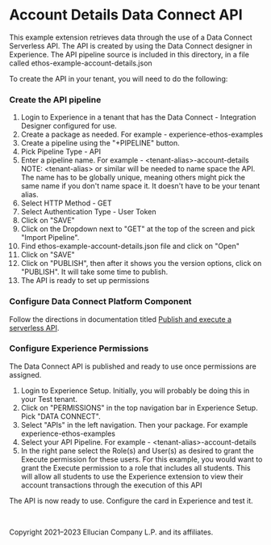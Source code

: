# Account Details Data Connect API

This example extension retrieves data through the use of a Data Connect Serverless API. The API is created by using the Data Connect designer in Experience. The API pipeline source is included in this directory, in a file called ethos-example-account-details.json

To create the API in your tenant, you will need to do the following:

### Create the API pipeline

1. Login to Experience in a tenant that has the Data Connect - Integration Designer configured for use.
1. Create a package as needed. For example - experience-ethos-examples
1. Create a pipeline using the "+PIPELINE" button.
1. Pick Pipeline Type - API
1. Enter a pipeline name. For example - \<tenant-alias>-account-details  NOTE: \<tenant-alias> or similar will be needed to name space the API. The name has to be globally unique, meaning others might pick the same name if you don't name space it. It doesn't have to be your tenant alias.
1. Select HTTP Method - GET
1. Select Authentication Type - User Token
1. Click on "SAVE"
1. Click on the Dropdown next to "GET" at the top of the screen and pick "Import Pipeline".
1. Find ethos-example-account-details.json file and click on "Open"
1. Click on "SAVE"
1. Click on "PUBLISH", then after it shows you the version options, click on "PUBLISH". It will take some time to publish.
1. The API is ready to set up permissions

### Configure Data Connect Platform Component
Follow the directions in documentation titled [Publish and execute a serverless API](https://resources.elluciancloud.com/bundle/ethos_data_connect_int_design_acn_use/page/t_dc_designer_publish_execute_serverless_api.html).

### Configure Experience Permissions

The Data Connect API is published and ready to use once permissions are assigned.

1. Login to Experience Setup. Initially, you will probably be doing this in your Test tenant.
1. Click on "PERMISSIONS" in the top navigation bar in Experience Setup. Pick "DATA CONNECT".
1. Select "APIs" in the left navigation. Then your package. For example experience-ethos-examples
1. Select your API Pipeline. For example - \<tenant-alias>-account-details
1. In the right pane select the Role(s) and User(s) as desired to grant the Execute permission for these users. For this example, you would want to grant the Execute permission to a role that includes all students. This will allow all students to use the Experience extension to view their account transactions through the execution of this API

The API is now ready to use. Configure the card in Experience and test it.


<br/>

Copyright 2021–2023 Ellucian Company L.P. and its affiliates.
